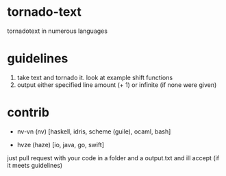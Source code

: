# tornado-text
tornadotext in numerous languages

# guidelines
1. take text and tornado it. look at example shift functions
2. output either specified line amount (+ 1) or infinite (if none were given)

# contrib
* nv-vn (nv) [haskell, idris, scheme (guile), ocaml, bash]

* hvze (haze) [io, java, go, swift]

just pull request with your code in a folder and a output.txt and ill accept (if it meets guidelines)
